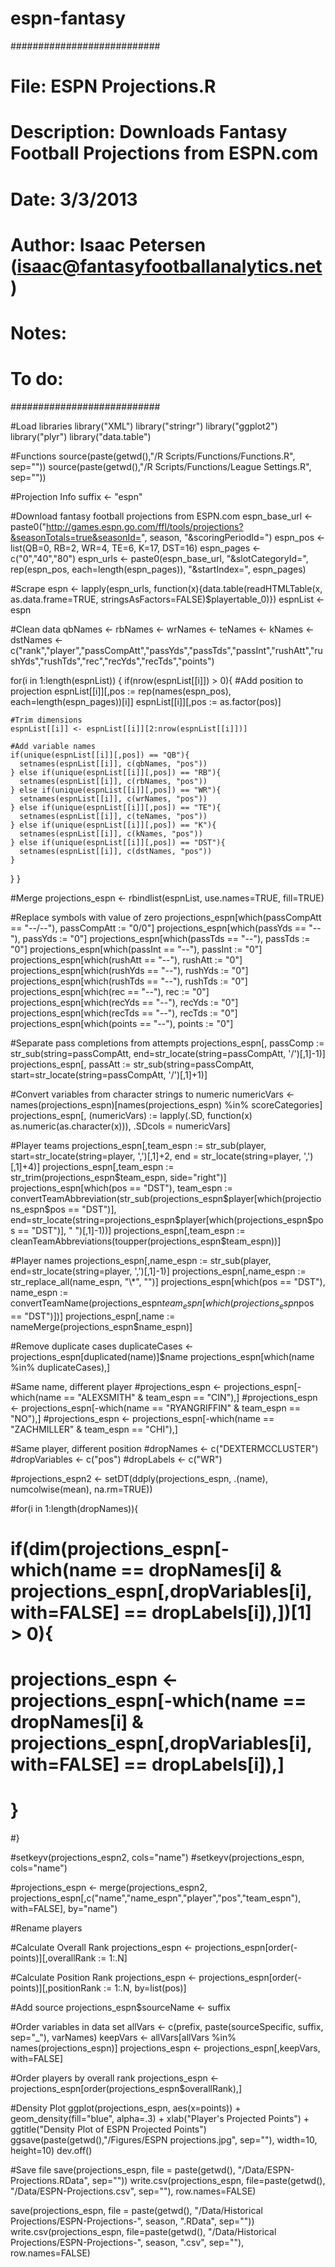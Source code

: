 # espn-fantasy
###########################
# File: ESPN Projections.R
# Description: Downloads Fantasy Football Projections from ESPN.com
# Date: 3/3/2013
# Author: Isaac Petersen (isaac@fantasyfootballanalytics.net)
# Notes:
# To do:
###########################

#Load libraries
library("XML")
library("stringr")
library("ggplot2")
library("plyr")
library("data.table")

#Functions
source(paste(getwd(),"/R Scripts/Functions/Functions.R", sep=""))
source(paste(getwd(),"/R Scripts/Functions/League Settings.R", sep=""))

#Projection Info
suffix <- "espn"

#Download fantasy football projections from ESPN.com
espn_base_url <- paste0("http://games.espn.go.com/ffl/tools/projections?&seasonTotals=true&seasonId=", season, "&scoringPeriodId=")
espn_pos <- list(QB=0, RB=2, WR=4, TE=6, K=17, DST=16)
espn_pages <- c("0","40","80")
espn_urls <- paste0(espn_base_url, "&slotCategoryId=", rep(espn_pos, each=length(espn_pages)), "&startIndex=", espn_pages)

#Scrape
espn <- lapply(espn_urls, function(x){data.table(readHTMLTable(x, as.data.frame=TRUE, stringsAsFactors=FALSE)$playertable_0)})
espnList <- espn

#Clean data
qbNames <- rbNames <- wrNames <- teNames <- kNames <- dstNames <- c("rank","player","passCompAtt","passYds","passTds","passInt","rushAtt","rushYds","rushTds","rec","recYds","recTds","points")

for(i in 1:length(espnList)) {
  if(nrow(espnList[[i]]) > 0){
    #Add position to projection
    espnList[[i]][,pos := rep(names(espn_pos), each=length(espn_pages))[i]]
    espnList[[i]][,pos := as.factor(pos)]
    
    #Trim dimensions  
    espnList[[i]] <- espnList[[i]][2:nrow(espnList[[i]])]
    
    #Add variable names
    if(unique(espnList[[i]][,pos]) == "QB"){
      setnames(espnList[[i]], c(qbNames, "pos"))
    } else if(unique(espnList[[i]][,pos]) == "RB"){
      setnames(espnList[[i]], c(rbNames, "pos"))
    } else if(unique(espnList[[i]][,pos]) == "WR"){
      setnames(espnList[[i]], c(wrNames, "pos"))
    } else if(unique(espnList[[i]][,pos]) == "TE"){
      setnames(espnList[[i]], c(teNames, "pos"))
    } else if(unique(espnList[[i]][,pos]) == "K"){
      setnames(espnList[[i]], c(kNames, "pos"))
    } else if(unique(espnList[[i]][,pos]) == "DST"){
      setnames(espnList[[i]], c(dstNames, "pos"))
    }
  }
}

#Merge
projections_espn <- rbindlist(espnList, use.names=TRUE, fill=TRUE)

#Replace symbols with value of zero
projections_espn[which(passCompAtt == "--/--"), passCompAtt := "0/0"]
projections_espn[which(passYds == "--"), passYds := "0"]
projections_espn[which(passTds == "--"), passTds := "0"]
projections_espn[which(passInt == "--"), passInt := "0"]
projections_espn[which(rushAtt == "--"), rushAtt := "0"]
projections_espn[which(rushYds == "--"), rushYds := "0"]
projections_espn[which(rushTds == "--"), rushTds := "0"]
projections_espn[which(rec == "--"), rec := "0"]
projections_espn[which(recYds == "--"), recYds := "0"]
projections_espn[which(recTds == "--"), recTds := "0"]
projections_espn[which(points == "--"), points := "0"]

#Separate pass completions from attempts
projections_espn[, passComp := str_sub(string=passCompAtt, end=str_locate(string=passCompAtt, '/')[,1]-1)]
projections_espn[, passAtt := str_sub(string=passCompAtt, start=str_locate(string=passCompAtt, '/')[,1]+1)]

#Convert variables from character strings to numeric
numericVars <- names(projections_espn)[names(projections_espn) %in% scoreCategories]
projections_espn[, (numericVars) := lapply(.SD, function(x) as.numeric(as.character(x))), .SDcols = numericVars]

#Player teams
projections_espn[,team_espn := str_sub(player, start=str_locate(string=player, ',')[,1]+2, end = str_locate(string=player, ',')[,1]+4)]
projections_espn[,team_espn := str_trim(projections_espn$team_espn, side="right")]
projections_espn[which(pos == "DST"), team_espn := convertTeamAbbreviation(str_sub(projections_espn$player[which(projections_espn$pos == "DST")], end=str_locate(string=projections_espn$player[which(projections_espn$pos == "DST")], " ")[,1]-1))]
projections_espn[,team_espn := cleanTeamAbbreviations(toupper(projections_espn$team_espn))]

#Player names
projections_espn[,name_espn := str_sub(player, end=str_locate(string=player, ',')[,1]-1)]
projections_espn[,name_espn := str_replace_all(name_espn, "\\*", "")]
projections_espn[which(pos == "DST"), name_espn := convertTeamName(projections_espn$team_espn[which(projections_espn$pos == "DST")])]
projections_espn[,name := nameMerge(projections_espn$name_espn)]

#Remove duplicate cases
duplicateCases <- projections_espn[duplicated(name)]$name
projections_espn[which(name %in% duplicateCases),]

#Same name, different player
#projections_espn <- projections_espn[-which(name == "ALEXSMITH" & team_espn == "CIN"),]
#projections_espn <- projections_espn[-which(name == "RYANGRIFFIN" & team_espn == "NO"),]
#projections_espn <- projections_espn[-which(name == "ZACHMILLER" & team_espn == "CHI"),]

#Same player, different position
#dropNames <- c("DEXTERMCCLUSTER")
#dropVariables <- c("pos")
#dropLabels <- c("WR")

#projections_espn2 <- setDT(ddply(projections_espn, .(name), numcolwise(mean), na.rm=TRUE))

#for(i in 1:length(dropNames)){
#  if(dim(projections_espn[-which(name == dropNames[i] & projections_espn[,dropVariables[i], with=FALSE] == dropLabels[i]),])[1] > 0){
#    projections_espn <- projections_espn[-which(name == dropNames[i] & projections_espn[,dropVariables[i], with=FALSE] == dropLabels[i]),]
#  }
#}

#setkeyv(projections_espn2, cols="name")
#setkeyv(projections_espn, cols="name")

#projections_espn <- merge(projections_espn2, projections_espn[,c("name","name_espn","player","pos","team_espn"), with=FALSE], by="name")

#Rename players

#Calculate Overall Rank
projections_espn <- projections_espn[order(-points)][,overallRank := 1:.N]

#Calculate Position Rank
projections_espn <- projections_espn[order(-points)][,positionRank := 1:.N, by=list(pos)]

#Add source
projections_espn$sourceName <- suffix

#Order variables in data set
allVars <- c(prefix, paste(sourceSpecific, suffix, sep="_"), varNames)
keepVars <- allVars[allVars %in% names(projections_espn)]
projections_espn <- projections_espn[,keepVars, with=FALSE]

#Order players by overall rank
projections_espn <- projections_espn[order(projections_espn$overallRank),]

#Density Plot
ggplot(projections_espn, aes(x=points)) + geom_density(fill="blue", alpha=.3) + xlab("Player's Projected Points") + ggtitle("Density Plot of ESPN Projected Points")
ggsave(paste(getwd(),"/Figures/ESPN projections.jpg", sep=""), width=10, height=10)
dev.off()

#Save file
save(projections_espn, file = paste(getwd(), "/Data/ESPN-Projections.RData", sep=""))
write.csv(projections_espn, file=paste(getwd(), "/Data/ESPN-Projections.csv", sep=""), row.names=FALSE)

save(projections_espn, file = paste(getwd(), "/Data/Historical Projections/ESPN-Projections-", season, ".RData", sep=""))
write.csv(projections_espn, file=paste(getwd(), "/Data/Historical Projections/ESPN-Projections-", season, ".csv", sep=""), row.names=FALSE)
